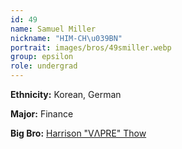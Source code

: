 ```yaml
---
id: 49
name: Samuel Miller
nickname: "HIM-CH\u039BN"
portrait: images/bros/49smiller.webp
group: epsilon
role: undergrad
---
```


**Ethnicity:** Korean, German

**Major:** Finance

**Big Bro:** [Harrison "VΛPRE" Thow](43hthow)
